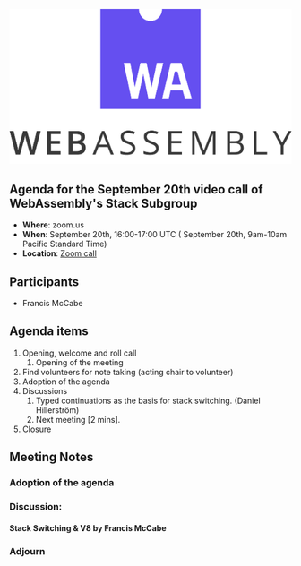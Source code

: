 ![WebAssembly logo](/images/WebAssembly.png)

## Agenda for the September 20th video call of WebAssembly's Stack Subgroup

- **Where**: zoom.us
- **When**:  September 20th, 16:00-17:00 UTC ( September 20th, 9am-10am Pacific Standard Time)
- **Location**: [Zoom call](https://zoom.us/j/91846860726?pwd=NVVNVmpvRVVFQkZTVzZ1dTFEcXgrdz09)


## Participants
- Francis McCabe



## Agenda items

1. Opening, welcome and roll call
    1. Opening of the meeting
1. Find volunteers for note taking (acting chair to volunteer)
1. Adoption of the agenda
1. Discussions
   1. Typed continuations as the basis for stack switching. (Daniel Hillerström)
   3. Next meeting [2 mins].
1. Closure

## Meeting Notes


### Adoption of the agenda

### Discussion:

#### Stack Switching & V8 by Francis McCabe



### Adjourn
